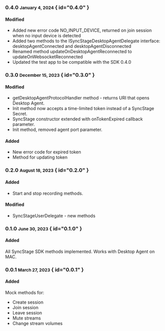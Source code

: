 
### 0.4.0 <small>January 4, 2024</small> { id="0.4.0" }
#### Modified
* Added new error code NO_INPUT_DEVICE, returned on join session when no input device is detected
* Added two methods to the ISyncStageDesktopAgentDelegate interface: desktopAgentConnected and desktopAgentDisconnected
* Renamed method updateOnDesktopAgentReconnected to updateOnWebsocketReconnected
* Updated the test app to be compatible with the SDK 0.4.0

### 0.3.0 <small>December 15, 2023</small> { id="0.3.0" }
#### Modified
* getDesktopAgentProtocolHandler method - returns URI that opens Desktop Agent.
* Init method now accepts a time-limited token instead of a SyncStage Secret.
* SyncStage constructor extended with onTokenExpired callback parameter.
* Init method, removed agent port parameter.

#### Added
* New error code for expired token
* Method for updating token

### 0.2.0 <small>August 18, 2023</small> { id="0.2.0" }
#### Added

* Start and stop recording methods.

#### Modified

* SyncStageUserDelegate - new methods
### 0.1.0 <small>June 30, 2023</small> { id="0.1.0" }
#### Added

All SyncStage SDK methods implemented. Works with Desktop Agent on MAC.

### 0.0.1 <small>March 27, 2023</small> { id="0.0.1" }
#### Added

Mock methods for:

* Create session
* Join session
* Leave session
* Mute streams
* Change stream volumes

